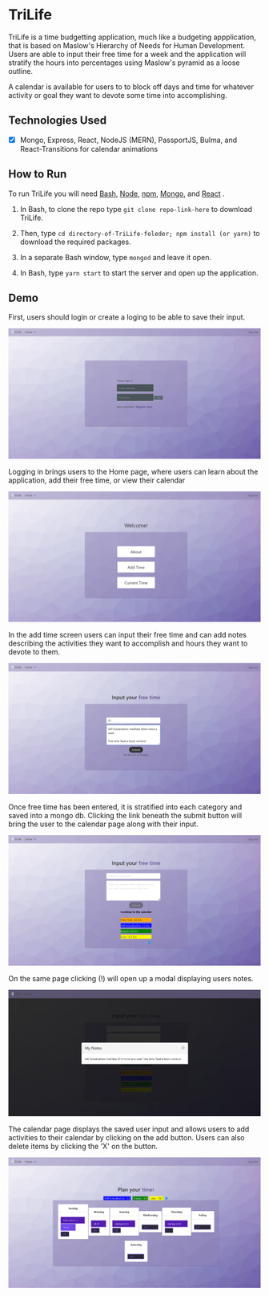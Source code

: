 # TriLife
TriLife is a time budgetting application, much like a budgeting appplication, that is based on Maslow's Hierarchy of Needs for Human Development. Users are able to input their free time for a week and the application will stratify the hours into percentages using Maslow's pyramid as a loose outline.

A calendar is available for users to  to block off days and time for whatever activity or goal they want to devote some time into accomplishing.

## Technologies Used
- [x] Mongo, Express, React, NodeJS (MERN), PassportJS, Bulma, and React-Transitions for calendar animations


## How to Run
To run TriLife you will need [Bash](https://git-scm.com/downloads/), [Node](https://nodejs.org/en/), [npm](https://www.npmjs.com/get-npm?utm_source=house&utm_medium=homepage&utm_campaign=free%20orgs&utm_term=Install%20npm), [Mongo](https://docs.mongodb.com/manual/installation/), and [React](https://reactjs.org/docs/getting-started.html) .

1. In Bash, to clone the repo type `git clone repo-link-here` to download TriLife.

2. Then, type `cd directory-of-TriLife-foleder; npm install (or yarn)` to download the required packages.


3. In a separate Bash window, type `mongod` and leave it open.

4. In Bash, type `yarn start` to start the server and open up the application.

## Demo

First, users should login or create a loging to be able to save their input.

![User: Login/Register](client/src/Images/login.png)

Logging in brings users to the Home page, where users can learn about the application, add their free time, or view their calendar

![User: Home Page](./client/src/images/home.png)

In the add time screen users can input their free time and can add notes describing the activities they want to accomplish and hours they want to devote to them.

![User: Add Time](./client/src/images/addtime.png)

Once free time has been entered, it is stratified into each category and saved into a mongo db. Clicking the link beneath the submit button will bring the user to the calendar page along with their input.

![User: Added Time](./client/src/images/added.png)

On the same page clicking (!) will open up a modal displaying users notes.

![User: Modal](./client/src/images/added_modal.png)

The calendar page displays the saved user input and allows users to add activities to their calendar by clicking on the add button. Users can also delete items by clicking the 'X' on the button.

![User: Add Time](./client/src/images/calendar.png)
